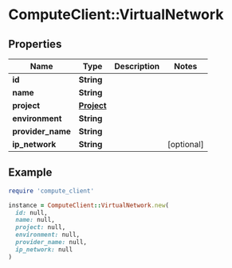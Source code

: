 # ComputeClient::VirtualNetwork

## Properties

| Name | Type | Description | Notes |
| ---- | ---- | ----------- | ----- |
| **id** | **String** |  |  |
| **name** | **String** |  |  |
| **project** | [**Project**](Project.md) |  |  |
| **environment** | **String** |  |  |
| **provider_name** | **String** |  |  |
| **ip_network** | **String** |  | [optional] |

## Example

```ruby
require 'compute_client'

instance = ComputeClient::VirtualNetwork.new(
  id: null,
  name: null,
  project: null,
  environment: null,
  provider_name: null,
  ip_network: null
)
```

